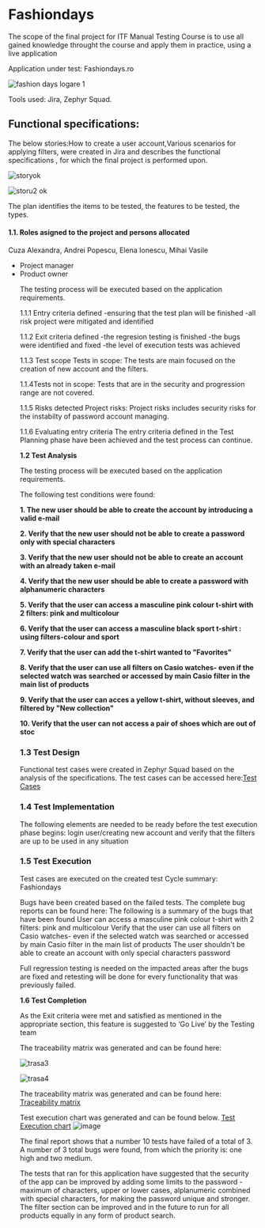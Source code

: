 # Fashiondays
The scope of the final project for ITF Manual Testing Course is to use all gained knowledge throught the course and apply them in practice, using a live application

Application under test: Fashiondays.ro

![fashion days logare 1](https://github.com/Dino-AlexandraCuza/Fashiondays/assets/167756289/6145432f-88eb-4b27-baea-a3aff6d76579)


Tools used: Jira, Zephyr Squad.

<h2>Functional specifications:</h2>

The below stories:How to create a user account,Various scenarios for applying filters, were created in Jira and describes the functional specifications , for which the final project is performed upon.

![storyok](https://github.com/Dino-AlexandraCuza/Fashiondays/assets/167756289/f1a8a5c6-53e1-473a-83f5-b2c35edb187d)

![storu2 ok](https://github.com/Dino-AlexandraCuza/Fashiondays/assets/167756289/666328fe-695c-4153-ae55-98cbd7a99dca)





 The plan identifies the items to be tested, the features to be tested, the types.

<h4>1.1. Roles asigned to the project and persons allocated</h4>

Cuza Alexandra, Andrei Popescu, Elena Ionescu, Mihai Vasile
<ul>
  <li>Project manager</li> 
  <li>Product owner</li>
 
 The testing process will be executed based on the application requirements. 


 1.1.1 Entry criteria defined
-ensuring that the test plan will be finished
-all risk project were mitigated and identified

1.1.2 Exit criteria defined
-the regresion testing is finished
-the bugs were identified and fixed
-the level of execution tests was achieved

1.1.3 Test scope
Tests in scope:
The tests are main focused on the creation of new account and the filters.  

1.1.4Tests not in scope:
Tests that are in the security and progression range are not covered.

1.1.5 Risks detected
Project risks:
Project risks includes security risks  for the instabilty of password account managing.

1.1.6 Evaluating entry criteria
The entry criteria defined in the Test Planning phase have been achieved and the test process can continue.



**1.2 Test Analysis**

The testing process will be executed based on the application requirements.

The following test conditions were found:

**1. The new user should  be  able to create the account by introducing a valid e-mail**

**2. Verify that the new user should not be able to create a password only with special characters**
 
**3. Verify that the new user should not  be able to create  an account with an already taken e-mail**
 
**4. Verify that the new user should be able to create a password with alphanumeric characters**
 
**5. Verify that the user can access a masculine pink colour t-shirt with 2 filters: pink and multicolour**
 
**6. Verify that the user can access a masculine black sport  t-shirt : using filters-colour and sport**
 
**7. Verify that the user can add the t-shirt wanted to "Favorites"**
 
**8. Verify that the user can use all filters on Casio watches- even if the selected  watch was searched or accessed by main Casio filter in the main list of products**
 
**9. Verify that the user can acces a yellow t-shirt, without sleeves, and filtered  by "New collection"**
 
**10. Verify that the user can not access a pair of shoes  which are out of stoc**
 


<h3>1.3 Test Design</h3>

Functional test cases were created in Zephyr Squad based on the analysis of the specifications. The test cases can be accessed here:[Test Cases](https://github.com/user-attachments/files/15860365/test_cases.1.xlsx)


<h3>1.4 Test Implementation</h3>

The following elements are needed to be ready before the test execution phase begins:
login user/creating new account and verify that the filters are up to be used in any situation

<h3>1.5 Test Execution </h3>

Test cases are executed on the created test Cycle summary: Fashiondays

Bugs have been created based on the failed tests. The complete bug reports can be found here:
The following is a summary of the bugs that have been found
User can access a masculine pink colour t-shirt with 2 filters: pink and multicolour
Verify that the user can use all filters on Casio watches- even if the selected watch was searched or accessed by main Casio filter in the main list of products 
The user shouldn't be able to create an account with only special characters password

Full regression testing is needed on the impacted areas after the bugs are fixed and retesting will be done for every functionality that was previously failed.

**1.6 Test Completion**

As the Exit criteria were met and satisfied as mentioned in the appropriate section, this feature is suggested to ‘Go Live’ by the Testing team

The traceability matrix was generated and can be found here:

![trasa3](https://github.com/Dino-AlexandraCuza/Fashiondays/assets/167756289/e6b6f74e-d882-442f-a12e-098592a89a55)



![trasa4](https://github.com/Dino-AlexandraCuza/Fashiondays/assets/167756289/e4f0ed4a-9ce8-4e26-b4af-473e31b79678)



The traceability matrix was generated and can be found here: [Traceability matrix](https://itfclasses.atlassian.net/projects/PTAC?selectedItem=com.thed.zephyr.je__traceability-project-level)

Test execution chart was generated and can be found below. 
[Test Execution chart](https://itfclasses.atlassian.net/jira/dashboards/1037)
![image](https://github.com/Dino-AlexandraCuza/Fashiondays/assets/167756289/85eb706d-7f2e-4f26-90e9-4482af6bb0da)

The final report shows that a number 10 tests have failed of a total of 3.
A number of 3 total bugs were found, from which the priority is: one high and two medium.

The tests that ran for this application have suggested that the security of the app can be improved by adding some  limits to the password -maximum of characters, upper or lower cases, alplanumeric combined with special characters, for making the password unique and stronger. The filter section can be improved and in the future to run for all products equally in any form of product search.
